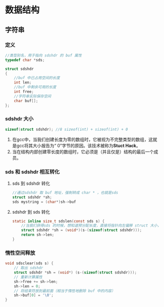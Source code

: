 # 数据结构

## 字符串

### 定义

```c
//类型别名，用于指向 sdshdr 的 buf 属性
typedef char *sds;

struct sdshdr
{
    //buf 中已占用空间的长度
    int len;
    //buf 中剩余可用的长度
    int free;
    //字符串实际保存空间
    char buf[];
};
```

### sdshdr 大小

```c
sizeof(struct sdshdr); //8 sizeof(int) + sizeof(int) + 0
```

1. 在gcc中，当我们创建长度为零的数组时，它被视为不完整类型的数组，这就是gcc将其大小报告为“ 0”字节的原因。该技术被称为**Stuct Hack**。
2. 当在结构内部创建零长度的数组时，它必须是（并且仅是）结构的最后一个成员。

### sds 和 sdshdr 相互转化

1. sds 到 sdshdr 转化

   ```c
   //通过sdshdr 取 buf 地址，强制转成 char * ，也就是sds
   struct sdshdr *sh;
   sds mystring = (char*)sh->buf
   ```

2. sdshdr 到 sds 转化

   ```c
   static inline size_t sdslen(const sds s) {
       //当我们获得sds 的时候，想知道预分配长度，直接将指针向左偏移 struct 大小，就是sdshdr的地址，强制转换类型后，就额可以取len。
       struct sdshdr *sh = (void*)(s-(sizeof(struct sdshdr)));
       return sh->len;
   }
   ```

### 惰性空间释放

```c
void sdsclear(sds s) {
    // 取出 sdshdr
    struct sdshdr *sh = (void*) (s-(sizeof(struct sdshdr)));
    // 重新计算属性
    sh->free += sh->len;
    sh->len = 0;
    // 将结束符放到最前面（相当于惰性地删除 buf 中的内容）
    sh->buf[0] = '\0';
}
```

